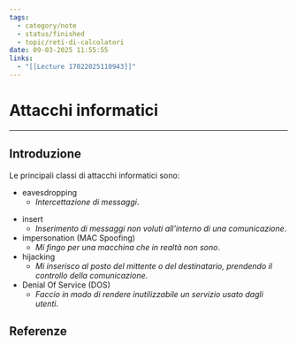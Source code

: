 ```yaml
---
tags:
  - category/note
  - status/finished
  - topic/reti-di-calcolatori
date: 09-03-2025 11:55:55
links:
  - "[[Lecture 17022025110943]]"
---
```

# Attacchi informatici
---
## Introduzione
Le principali classi di attacchi informatici sono:
- eavesdropping
	+ _Intercettazione di messaggi_.
+ insert
	+ _Inserimento di messaggi non voluti all'interno di una comunicazione_.
+ impersonation (MAC Spoofing)
	+ _Mi fingo per una macchina che in realtà non sono_.
+ hijacking
	+ _Mi inserisco al posto del mittente o del destinatario, prendendo il controllo della comunicazione_.
+ Denial Of Service (DOS)
	+ _Faccio in modo di rendere inutilizzabile un servizio usato dagli utenti_.

## Referenze